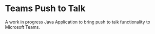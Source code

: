 # Teams Push to Talk
 A work in progress Java Application to bring push to talk functionality to Microsoft Teams.
